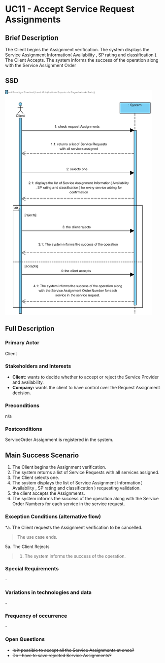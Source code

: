 # UC11 - Accept Service Request Assignments

## Brief Description

The Client begins the Assignment verification. The system displays the Service Assignment Information( Availability , SP rating and classification ). The Client Accepts. The system informs the success of the operation along with the Service Assignment Order

## SSD
![SSD_UC11.jpg](SSD_UC11.jpg)


## Full Description

### Primary Actor

Client

### Stakeholders and Interests
* **Client:** wants to decide whether to accept or reject the Service Provider and availability.
* **Company:** wants the client to have control over the Request Assignment decision.

### Preconditions
n/a

### Postconditions
ServiceOrder Assignment is registered in the system.

## Main Success Scenario

1. The Client begins the Assignment verification.
2. The system returns a list of Service Requests with all services assigned.
3. The Client selects one.
4. The system displays the list of Service Assignment Information( Availability , SP rating and classification ) requesting validation.
5. the client accepts the Assignments.
6. The system informs the success of the operation along with the Service Order Numbers for each service in the service request.

### Exception Conditions (alternative flow)

*a. The Client requests the Assignment verification to be cancelled.

> The use case ends.

5a. The Client Rejects
> 1. The system informs the success of the operation.

### Special Requirements
\-

### Variations in technologies and data
\-

### Frequency of occurrence
\-

### Open Questions

* ~~Is it possible to accept all the Service Assignments at once?~~
* ~~Do I have to save rejected Service Assignments?~~
